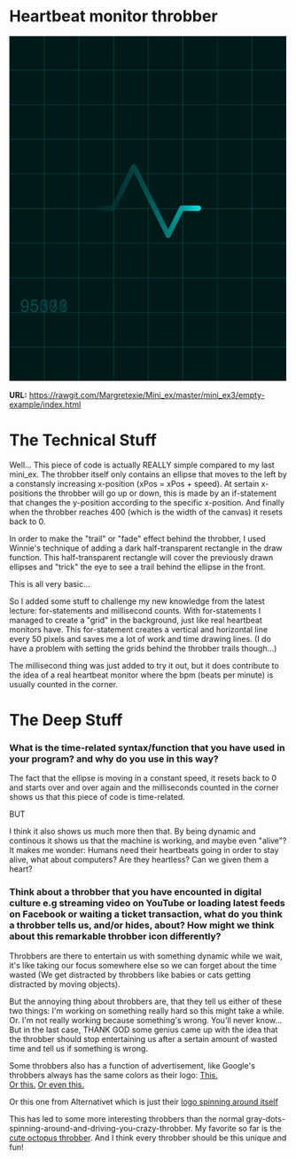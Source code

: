 # Heartbeat monitor throbber

![alt tekst](throbber.PNG) 

**URL:** https://rawgit.com/Margretexie/Mini_ex/master/mini_ex3/empty-example/index.html

# The Technical Stuff
Well... This piece of code is actually REALLY simple compared to my last mini_ex. The throbber itself only contains an ellipse that moves to the left by a constansly increasing x-position (xPos = xPos + speed). At sertain x-positions the throbber will go up or down, this is made by an if-statement that changes the y-position according to the specific x-position. And finally when the throbber reaches 400 (which is the width of the canvas) it resets back to 0.

In order to make the "trail" or "fade" effect behind the throbber, I used Winnie's technique of adding a dark half-transparent rectangle in the draw function. This half-transparent rectangle will cover the previously drawn ellipses and "trick" the eye to see a trail behind the ellipse in the front.  

This is all very basic...

So I added some stuff to challenge my new knowledge from the latest lecture: for-statements and millisecond counts.
With for-statements I managed to create a "grid" in the background, just like real heartbeat monitors have. This for-statement creates a vertical and horizontal line every 50 pixels and saves me a lot of work and time drawing lines. (I do have a problem with setting the grids behind the throbber trails though...)

The millisecond thing was just added to try it out, but it does contribute to the idea of a real heartbeat monitor where the bpm (beats per minute) is usually counted in the corner.

# The Deep Stuff
### What is the time-related syntax/function that you have used in your program? and why do you use in this way?
The fact that the ellipse is moving in a constant speed, it resets back to 0 and starts over and over again and the milliseconds counted in the corner shows us that this piece of code is time-related. 

BUT

I think it also shows us much more then that. By being dynamic and continous it shows us that the machine is working, and maybe even "alive"? It makes me wonder: Humans need their heartbeats going in order to stay alive, what about computers? Are they heartless? Can we given them a heart?

### Think about a throbber that you have encounted in digital culture e.g streaming video on YouTube or loading latest feeds on Facebook or waiting a ticket transaction, what do you think a throbber tells us, and/or hides, about? How might we think about this remarkable throbber icon differently?
Throbbers are there to entertain us with something dynamic while we wait, it's like taking our focus somewhere else so we can forget about the time wasted (We get distracted by throbbers like babies or cats getting distracted by moving objects). 

But the annoying thing about throbbers are, that they tell us either of these two things: I'm working on something really hard so this might take a while. Or. I'm not really working because something's wrong. You'll never know... But in the last case, THANK GOD some genius came up with the idea that the throbber should stop entertaining us after a sertain amount of wasted time and tell us if something is wrong.

Some throbbers also has a function of advertisement, like Google's throbbers always has the same colors as their logo:
[This.](https://dribbble.com/shots/1191457-Dots-Throbber)   
[Or this.](https://dribbble.com/shots/1198509-Google-Plus-Like-Loader)
[Or even this.](https://giphy.com/gifs/little-mix-icons-Ne0tAkq2Ku2w8)

Or this one from Alternativet which is just their [logo spinning around itself](https://alleos.alternativet.dk/user/3980)

This has led to some more interesting throbbers than the normal gray-dots-spinning-around-and-driving-you-crazy-throbber. My favorite so far is the [cute octopus throbber](https://imgur.com/gallery/r3PStS5). And I think every throbber should be this unique and fun!
